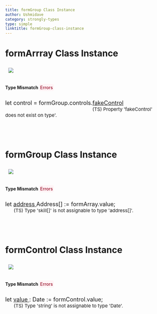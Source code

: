 ```yaml
---
title: formGroup Class Instance
author: Ushmidave
category: strongly-types
type: simple
linktitle: formGroup-class-instance
---
```

# formArrray Class Instance

<img style="margin:10px;" src='https://rxwebioassets.blob.core.windows.net/$web/images/strongly-typed-form-array.png'/>

<div class="row page-section" style="padding-bottom: 60px;">
    <div class="col-lg-12">
        <h4 class="" style="margin-top: 28px; margin-bottom: 30px;">Type Mismatch <span class="" style="background-color: #fff4f6;color: #9b112b;padding: 3px;border-radius: 5px;font-weight: 500;">Errors</span></h4>
        <div class="row">
        <div class="col-md-12 ts-code-design add-code-strongly-typed-background" style="font-size: 18px;">
          <span class="hljs-built_in">let</span> <span>control</span> = formGroup.controls.<span class="hljs-string-remove" style="text-decoration:underline">fakeControl</span><br/>
          <small class="strongly-type-error-message hljs-string-remove" style="        margin-left: 278px;">(TS) Property 'fakeControl' does not exist on type'.  </small>
        </div>
      </div>
    </div>
</div>

# formGroup Class Instance

<img style="margin:10px;" src='https://rxwebioassets.blob.core.windows.net/$web/images/strongly-typed-form-group.png'/>

<div class="row page-section" style="padding-bottom: 60px;">
    <div class="col-lg-12">
        <h4 class="" style="margin-top: 28px; margin-bottom: 30px;">Type Mismatch <span class="" style="background-color: #fff4f6;color: #9b112b;padding: 3px;border-radius: 5px;font-weight: 500;">Errors</span></h4>
        <div class="row">
        <div class="col-md-12 ts-code-design add-code-strongly-typed-background" style="font-size: 18px;">
          <span class="hljs-built_in">let</span> <span class="hljs-string-remove" style="text-decoration:underline">address </span> <span class="code-vs">Address</span><span>[]</span> <span>:</span><span>= formArray.value;</span><br/>
          <small class="strongly-type-error-message hljs-string-remove" style="        margin-left: 27px;">(TS) Type 'skill[]' is not assignable to type 'address[]'.  </small>
        </div>
      </div>
    </div>
</div>

# formControl Class Instance

<img style="margin:10px;" src='https://rxwebioassets.blob.core.windows.net/$web/images/strongly-typed-form-control.png'/>

<div class="row page-section">
    <div class="col-lg-12">
        <h4 class="" style="margin-top: 28px; margin-bottom: 30px;">Type Mismatch <span class="" style="background-color: #fff4f6;color: #9b112b;padding: 3px;border-radius: 5px;font-weight: 500;">Errors</span></h4>
        <div class="row">
        <div class="col-md-12 ts-code-design add-code-strongly-typed-background" style="font-size: 18px;">
          <span class="hljs-built_in">let</span> <span class="hljs-string-remove" style="text-decoration:underline">value </span> <span>:</span> <span class="code-vs">Date</span> <span>:</span><span>= formControl.value;</span><br/>
          <small class="strongly-type-error-message hljs-string-remove" style="        margin-left: 27px;">(TS) Type 'string' is not assignable to type 'Date'.  </small>
        </div>
      </div>
    </div>
</div>